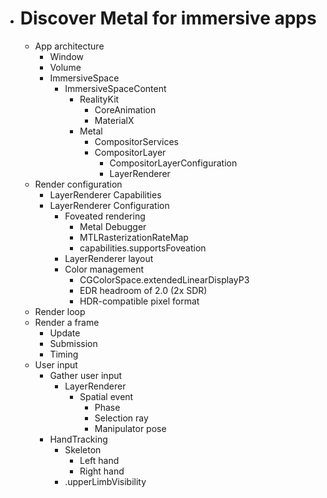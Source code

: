 - # Discover Metal for immersive apps
	- App architecture
		- Window
		- Volume
		- ImmersiveSpace
			- ImmersiveSpaceContent
				- RealityKit
					- CoreAnimation
					- MaterialX
				- Metal
					- CompositorServices
					- CompositorLayer
						- CompositorLayerConfiguration
						- LayerRenderer
	- Render configuration
		- LayerRenderer Capabilities
		- LayerRenderer Configuration
			- Foveated rendering
				- Metal Debugger
				- MTLRasterizationRateMap
				- capabilities.supportsFoveation
			- LayerRenderer layout
			- Color management
				- CGColorSpace.extendedLinearDisplayP3
				- EDR headroom of 2.0 (2x SDR)
				- HDR-compatible pixel format
	- Render loop
	- Render a frame
		- Update
		- Submission
		- Timing
	- User input
		- Gather user input
			- LayerRenderer
				- Spatial event
					- Phase
					- Selection ray
					- Manipulator pose
		- HandTracking
			- Skeleton
				- Left hand
				- Right hand
			- .upperLimbVisibility